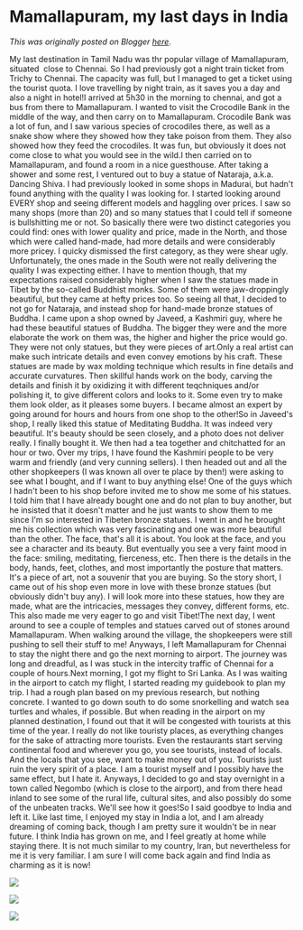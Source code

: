 # Mamallapuram, my last days in India

*This was originally posted on Blogger [here](https://photopensieve.blogspot.com/2012/02/mamallapuram-my-last-days-in-india.html)*.

My last destination in Tamil Nadu was thr popular village of Mamallapuram, situated  close to Chennai. So I had previously got a night train ticket from Trichy to Chennai. The capacity was full, but I managed to get a ticket using the tourist quota. I love travelling by night train, as it saves you a day and also a night in hotel!I arrived at 5h30 in the morning to chennai, and got a bus from there to Mamallapuram. I wanted to visit the Crocodile Bank in the middle of the way, and then carry on to Mamallapuram. Crocodile Bank was a lot of fun, and I saw various species of crocodiles there, as well as a snake show where they showed how they take poison from them. They also showed how they feed the crocodiles. It was fun, but obviously it does not come close to what you would see in the wild.I then carried on to Mamallapuram, and found a room in a nice guesthouse. After taking a shower and some rest, I ventured out to buy a statue of Nataraja, a.k.a. Dancing Shiva. I had previously looked in some shops in Madurai, but hadn't found anything with the quality I was looking for. I started looking around EVERY shop and seeing different models and haggling over prices. I saw so many shops (more than 20) and so many statues that I could tell if someone is bullshitting me or not. So basically there were two distinct categories you could find: ones with lower quality and price, made in the North, and those which were called hand-made, had more details and were considerably more pricey. I quicky dismissed the first category, as they were shear ugly. Unfortunately, the ones made in the South were not really delivering the quality I was expecting either. I have to mention though, that my expectations raised considerably higher when I saw the statues made in Tibet by the so-called Buddhist monks. Some of them were jaw-droppingly beautiful, but they came at hefty prices too. So seeing all that, I decided to not go for Nataraja, and instead shop for hand-made bronze statues of Buddha. I came upon a shop owned by Javeed, a Kashmiri guy, where he had these beautiful statues of Buddha. The bigger they were and the more elaborate the work on them was, the higher and higher the price would go. They were not only statues, but they were pieces of art.Only a real artist can make such intricate details and even convey emotions by his craft. These statues are made by wax molding technique which results in fine details and accurate curvatures. Then skillful hands work on the body, carving the details and finish it by oxidizing it with different teqchniques and/or polishing it, to give different colors and looks to it. Some even try to make them look older, as it pleases some buyers. I became almost an expert by going around for hours and hours from one shop to the other!So in Javeed's shop, I really liked this statue of Meditating Buddha. It was indeed very beautiful. It's beauty should be seen closely, and a photo does not deliver really. I finally bought it. We then had a tea together and chitchatted for an hour or two. Over my trips, I have found the Kashmiri people to be very warm and friendly (and very cunning sellers). I then headed out and all the other shopkeepers (I was known all over te place by then!) were asking to see what I bought, and if I want to buy anything else! One of the guys which I hadn't been to his shop before invited me to show me some of his statues. I told him that I have already bought one and do not plan to buy another, but he insisted that it doesn't matter and he just wants to show them to me since I'm so interested in Tibeten bronze statues. I went in and he brought me his collection which was very fascinating and one was more beautiful than the other. The face, that's all it is about. You look at the face, and you see a character and its beauty. But eventually you see a very faint mood in the face: smiling, meditating, fierceness, etc. Then there is the details in the body, hands, feet, clothes, and most importantly the posture that matters. It's a piece of art, not a souvenir that you are buying. So the story short, I came out of his shop even more in love with these bronze statues (but obviously didn't buy any). I will look more into these statues, how they are made, what are the intricacies, messages they convey, different forms, etc. This also made me very eager to go and visit Tibet!The next day, I went around to see a couple of temples and statues carved out of stones around Mamallapuram. When walking around the village, the shopkeepers were still pushing to sell their stuff to me! Anyways, I left Mamallapuram for Chennai to stay the night there and go the next morning to airport. The journey was long and dreadful, as I was stuck in the intercity traffic of Chennai for a couple of hours.Next morning, I got my flight to Sri Lanka. As I was waiting in the airport to catch my flight, I started reading my guidebook to plan my trip. I had a rough plan based on my previous research, but nothing concrete. I wanted to go down south to do some snorkelling and watch sea turtles and whales, if possible. But when reading in the airport on my planned destination, I found out that it will be congested with tourists at this time of the year. I really do not like touristy places, as everything changes for the sake of attracting more tourists. Even the restaurants start serving continental food and wherever you go, you see tourists, instead of locals. And the locals that you see, want to make money out of you. Tourists just ruin the very spirit of a place. I am a tourist myself and I possibly have the same effect, but I hate it. Anyways, I decided to go and stay overnight in a town called Negombo (which is close to the airport), and from there head inland to see some of the rural life, cultural sites, and also possibly do some of the unbeaten tracks. We'll see how it goes!So I said goodbye to India and left it. Like last time, I enjoyed my stay in India a lot, and I am already dreaming of coming back, though I am pretty sure it wouldn't be in near future. I think India has grown on me, and I feel greatly at home while staying there. It is not much similar to my country, Iran, but nevertheless for me it is very familiar. I am sure I will come back again and find India as charming as it is now!

![](https://blogger.googleusercontent.com/img/b/R29vZ2xl/AVvXsEij8zDDsqtSg1PoPskWTJCjS8ZMznoVyjJgn9pcDgyNFqrA9XPAAXQKMxllzZsiYJ4g8ER18T4DpZT86A1EZgHI74hHJeNoBRQEzRBR1feQvjvESzxpxzdvwYhAkcsG1wjppGYRXwpIBFxO/s320/photo+1-754909.JPG)

![](https://blogger.googleusercontent.com/img/b/R29vZ2xl/AVvXsEgKAhSfUmX8Jd_S0wbLDTRjIyiZmaQpEMUO1_g90sVMaFo76mhW2f_E04nT98GO9mceyn32Vb7oKpBk6yGG8kF-emigPdKhmrlKIP79N4OYpCM7CFtqliJmXIRcj7RwUFaqQdSjRMc68K5p/s320/photo+2-756213.JPG)

![](https://blogger.googleusercontent.com/img/b/R29vZ2xl/AVvXsEjiuSPE5hA_jLbL7u8qS0GpVkH73CZy795Tso6STiiB0Y6VN3D3w4TaEIwNsFYaP3pezTj3LLXC-ezx5XSDz0okPpWK8yUq0z29hotjMzKDRCelP90YFg7ruwLlR_L7ZDVS45n6Pfv1THDS/s320/photo+3-765327.JPG)
